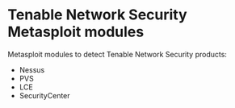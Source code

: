 Tenable Network Security Metasploit modules
===========
Metasploit modules to detect Tenable Network Security products:
  - Nessus
  - PVS
  - LCE
  - SecurityCenter 
